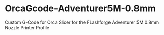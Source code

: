 # OrcaGcode-Adventurer5M-0.8mm
Custom G-Code for Orca Slicer for the FLashforge Adventurer 5M 0.8mm Nozzle Printer Profile
